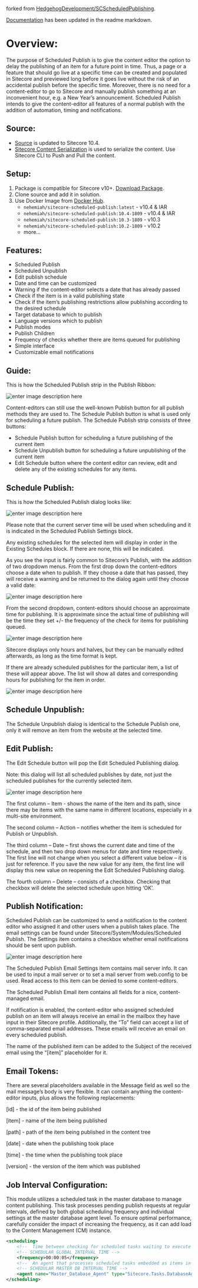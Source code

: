 forked from [HedgehogDevelopment/SCScheduledPublishing](https://github.com/HedgehogDevelopment/SCScheduledPublishing).

[Documentation](https://github.com/HedgehogDevelopment/SCScheduledPublishing/tree/master/Documentation) has been updated in the readme markdown.

# Overview:

The purpose of Scheduled Publish is to give the content editor the option to delay the publishing of an item for a future point in time. Thus, a page or a feature that should go live at a specific time can be created and populated in Sitecore and previewed long before it goes live without the risk of an accidental publish before the specific time. Moreover, there is no need for a content-editor to go to Sitecore and manually publish something at an inconvenient hour, e.g. a New Year’s announcement. Scheduled Publish intends to give the content-editor all features of a normal publish with the addition of automation, timing and notifications.

## Source:

- [Source](https://github.com/nehemiahj/SCScheduledPublishing/tree/master/src/Foundation/ScheduledPublish) is updated to Sitecore 10.4.
- [Sitecore Content Serialization](https://doc.sitecore.com/xp/en/developers/102/developer-tools/sitecore-content-serialization.html) is used to serialize the content. Use Sitecore CLI to Push and Pull the content.

## Setup:

1.  Package is compatible for Sitecore v10+. [Download Package](https://github.com/nehemiahj/SCScheduledPublishing/tree/master/Packages).
2.  Clone source and add it in solution.
3.  Use Docker Image from [Docker Hub](https://hub.docker.com/r/nehemiah/sitecore-scheduled-publish).
    - `nehemiah/sitecore-scheduled-publish:latest` - v10.4 & IAR
    - `nehemiah/sitecore-scheduled-publish:10.4-1809` - v10.4 & IAR
    - `nehemiah/sitecore-scheduled-publish:10.3-1809` - v10.3
    - `nehemiah/sitecore-scheduled-publish:10.2-1809` - v10.2
    - more...

## Features:

- Scheduled Publish
- Scheduled Unpublish
- Edit publish schedule
- Date and time can be customized
- Warning if the content-editor selects a date that has already passed
- Check if the item is in a valid publishing state
- Check if the item’s publishing restrictions allow publishing according to the desired schedule
- Target database to which to publish
- Language versions which to publish
- Publish modes
- Publish Children
- Frequency of checks whether there are items queued for publishing
- Simple interface
- Customizable email notifications

## Guide:

This is how the Scheduled Publish strip in the Publish Ribbon:

![enter image description here](https://raw.githubusercontent.com/nehemiahj/images/main/Publish%201.PNG)

Content-editors can still use the well-known Publish button for all publish methods they are used to. The Schedule Publish button is what is used only for scheduling a future publish.
The Schedule Publish strip consists of three buttons:

- Schedule Publish button for scheduling a future publishing of the current item
- Schedule Unpublish button for scheduling a future unpublishing of the current item
- Edit Schedule button where the content editor can review, edit and delete any of the existing schedules for any items.

## Schedule Publish:

This is how the Scheduled Publish dialog looks like:

![enter image description here](https://raw.githubusercontent.com/nehemiahj/images/main/Publish%202.PNG)

Please note that the current server time will be used when scheduling and it is indicated in the Scheduled Publish Settings block.

Any existing schedules for the selected item will display in order in the Existing Schedules block. If there are none, this will be indicated.

As you see the input is fairly common to Sitecore’s Publish, with the addition of two dropdown menus.
From the first drop down the content-editors choose a date when to publish. If they choose a date that has passed, they will receive a warning and be returned to the dialog again until they choose a valid date:

![enter image description here](https://raw.githubusercontent.com/nehemiahj/images/main/Publish%203.PNG)

From the second dropdown, content-editors should choose an approximate time for publishing. It is approximate since the actual time of publishing will be the time they set +/- the frequency of the check for items for publishing queued.

![enter image description here](https://raw.githubusercontent.com/nehemiahj/images/main/Publish%204.PNG)

Sitecore displays only hours and halves, but they can be manually edited afterwards, as long as the time format is kept.

If there are already scheduled publishes for the particular item, a list of these will appear above. The list will show all dates and corresponding hours for publishing for the item in order.

![enter image description here](https://raw.githubusercontent.com/nehemiahj/images/main/Publish%205.PNG)

## Schedule Unpublish:

The Schedule Unpublish dialog is identical to the Schedule Publish one, only it will remove an item from the website at the selected time.

## Edit Publish:

The Edit Schedule button will pop the Edit Scheduled Publishing dialog.

Note: this dialog will list all scheduled publishes by date, not just the scheduled publishes for the currently selected item.

![enter image description here](https://raw.githubusercontent.com/nehemiahj/images/main/Publish%206.PNG)

The first column – Item - shows the name of the item and its path, since there may be items with the same name in different locations, especially in a multi-site environment.

The second column – Action – notifies whether the item is scheduled for Publish or Unpublish.

The third column – Date – first shows the current date and time of the schedule, and then two drop down menus for date and time respectively. The first line will not change when you select a different value below – it is just for reference. If you save the new value for any item, the first line will display this new value on reopening the Edit Scheduled Publishing dialog.

The fourth column – Delete – consists of a checkbox. Checking that checkbox will delete the selected schedule upon hitting ‘OK’.

## Publish Notification:

Scheduled Publish can be customized to send a notification to the content editor who assigned it and other users when a publish takes place. The email settings can be found under Sitecore/System/Modules/Scheduled Publish.
The Settings item contains a checkbox whether email notifications should be sent upon publish.

![enter image description here](https://raw.githubusercontent.com/nehemiahj/images/main/Publish%207.PNG)

The Scheduled Publish Email Settings item contains mail server info. It can be used to input a mail server or to set a mail server from web.config to be used. Read access to this item can be denied to some content-editors.

The Scheduled Publish Email item contains all fields for a nice, content-managed email.

If notification is enabled, the content-editor who assigned scheduled publish on an item will always receive an email in the mailbox they have input in their Sitecore profile. Additionally, the “To” field can accept a list of comma-separated email addresses. These emails will receive an email on every scheduled publish.

The name of the published item can be added to the Subject of the received email using the “[item]” placeholder for it.

## Email Tokens:

There are several placeholders available in the Message field as well so the mail message’s body is very flexible. It can contain anything the content-editor inputs, plus allows the following replacements:

[id] - the id of the item being published

[item] - name of the item being published

[path] - path of the item being published in the content tree

[date] - date when the publishing took place

[time] - the time when the publishing took place

[version] - the version of the item which was published

## Job Interval Configuration:

This module utilizes a scheduled task in the master database to manage content publishing. This task processes pending publish requests at regular intervals, defined by both global scheduling frequency and individual settings at the master database agent level. To ensure optimal performance, carefully consider the impact of increasing the frequency, as it can add load to the Content Management (CM) instance.

```xml
<scheduling>
	<!--  Time between checking for scheduled tasks waiting to execute  -->
	<!-- SCHEDULAR GLOBAL INTERVAL TIME -->
	<frequency>00:00:05</frequency>
	<!--  An agent that processes scheduled tasks embedded as items in the master database.  -->
	<!-- SCHEDULAR MASTER DB INTERVAL TIME -->
	<agent name="Master_Database_Agent" type="Sitecore.Tasks.DatabaseAgent" method="Run" interval="00:10:00" />
</scheduling>
```
